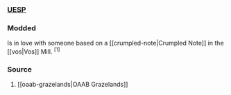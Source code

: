 ### [UESP](https://en.uesp.net/wiki/Morrowind:Vos#Runethyne_Andas)
### Modded
Is in love with someone based on a [[crumpled-note|Crumpled Note]] in the [[vos|Vos]] Mill. <sup>[1]</sup>
### Source
1. [[oaab-grazelands|OAAB Grazelands]]